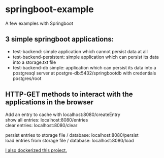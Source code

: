 # springboot-example
A few examples with Springboot

## 3 simple springboot applications:
- test-backend: simple application which cannot persist data at all  
- test-backend-persistent: simple application which can persist its data into a storage.txt file  
- test-backend-db simple: application which can persist its data into a postgresql server at postgre-db:5432/springbootdb with credentials postgres/root 

## HTTP-GET methods to interact with the applications in the browser
Add an entry to cache with localhost:8080/createEntry  
show all entries: localhost:8080/entries  
clear entries: localhost:8080/clear  
  
persist entries to storage file / database: localhost:8080/persist  
load entries from storage file / database: localhost:8080/load  

[I also dockerized this project.](https://github.com/steffenjacobs/docker-example)
